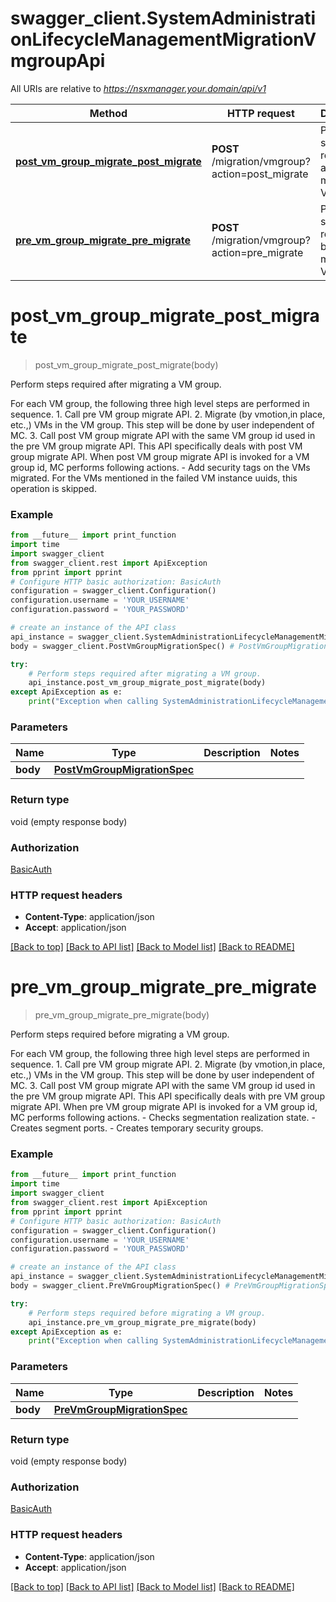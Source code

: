 # swagger_client.SystemAdministrationLifecycleManagementMigrationVmgroupApi

All URIs are relative to *https://nsxmanager.your.domain/api/v1*

Method | HTTP request | Description
------------- | ------------- | -------------
[**post_vm_group_migrate_post_migrate**](SystemAdministrationLifecycleManagementMigrationVmgroupApi.md#post_vm_group_migrate_post_migrate) | **POST** /migration/vmgroup?action&#x3D;post_migrate | Perform steps required after migrating a VM group.
[**pre_vm_group_migrate_pre_migrate**](SystemAdministrationLifecycleManagementMigrationVmgroupApi.md#pre_vm_group_migrate_pre_migrate) | **POST** /migration/vmgroup?action&#x3D;pre_migrate | Perform steps required before migrating a VM group.

# **post_vm_group_migrate_post_migrate**
> post_vm_group_migrate_post_migrate(body)

Perform steps required after migrating a VM group.

For each VM group, the following three high level steps are performed in sequence. 1. Call pre VM group migrate API. 2. Migrate (by vmotion,in place, etc.,) VMs in the VM group. This step will be done by user independent of MC. 3. Call post VM group migrate API with the same VM group id used in the pre VM group migrate API. This API specifically deals with post VM group migrate API. When post VM group migrate API is invoked for a VM group id, MC performs following actions.  - Add security tags on the VMs migrated. For the VMs mentioned in the failed VM instance uuids, this operation is    skipped. 

### Example
```python
from __future__ import print_function
import time
import swagger_client
from swagger_client.rest import ApiException
from pprint import pprint
# Configure HTTP basic authorization: BasicAuth
configuration = swagger_client.Configuration()
configuration.username = 'YOUR_USERNAME'
configuration.password = 'YOUR_PASSWORD'

# create an instance of the API class
api_instance = swagger_client.SystemAdministrationLifecycleManagementMigrationVmgroupApi(swagger_client.ApiClient(configuration))
body = swagger_client.PostVmGroupMigrationSpec() # PostVmGroupMigrationSpec | 

try:
    # Perform steps required after migrating a VM group.
    api_instance.post_vm_group_migrate_post_migrate(body)
except ApiException as e:
    print("Exception when calling SystemAdministrationLifecycleManagementMigrationVmgroupApi->post_vm_group_migrate_post_migrate: %s\n" % e)
```

### Parameters

Name | Type | Description  | Notes
------------- | ------------- | ------------- | -------------
 **body** | [**PostVmGroupMigrationSpec**](PostVmGroupMigrationSpec.md)|  | 

### Return type

void (empty response body)

### Authorization

[BasicAuth](../README.md#BasicAuth)

### HTTP request headers

 - **Content-Type**: application/json
 - **Accept**: application/json

[[Back to top]](#) [[Back to API list]](../README.md#documentation-for-api-endpoints) [[Back to Model list]](../README.md#documentation-for-models) [[Back to README]](../README.md)

# **pre_vm_group_migrate_pre_migrate**
> pre_vm_group_migrate_pre_migrate(body)

Perform steps required before migrating a VM group.

For each VM group, the following three high level steps are performed in sequence. 1. Call pre VM group migrate API. 2. Migrate (by vmotion,in place, etc.,) VMs in the VM group. This step will be done by user independent of MC. 3. Call post VM group migrate API with the same VM group id used in the pre VM group migrate API. This API specifically deals with pre VM group migrate API. When pre VM group migrate API is invoked for a VM group id, MC performs following actions.  - Checks segmentation realization state.  - Creates segment ports.  - Creates temporary security groups. 

### Example
```python
from __future__ import print_function
import time
import swagger_client
from swagger_client.rest import ApiException
from pprint import pprint
# Configure HTTP basic authorization: BasicAuth
configuration = swagger_client.Configuration()
configuration.username = 'YOUR_USERNAME'
configuration.password = 'YOUR_PASSWORD'

# create an instance of the API class
api_instance = swagger_client.SystemAdministrationLifecycleManagementMigrationVmgroupApi(swagger_client.ApiClient(configuration))
body = swagger_client.PreVmGroupMigrationSpec() # PreVmGroupMigrationSpec | 

try:
    # Perform steps required before migrating a VM group.
    api_instance.pre_vm_group_migrate_pre_migrate(body)
except ApiException as e:
    print("Exception when calling SystemAdministrationLifecycleManagementMigrationVmgroupApi->pre_vm_group_migrate_pre_migrate: %s\n" % e)
```

### Parameters

Name | Type | Description  | Notes
------------- | ------------- | ------------- | -------------
 **body** | [**PreVmGroupMigrationSpec**](PreVmGroupMigrationSpec.md)|  | 

### Return type

void (empty response body)

### Authorization

[BasicAuth](../README.md#BasicAuth)

### HTTP request headers

 - **Content-Type**: application/json
 - **Accept**: application/json

[[Back to top]](#) [[Back to API list]](../README.md#documentation-for-api-endpoints) [[Back to Model list]](../README.md#documentation-for-models) [[Back to README]](../README.md)

